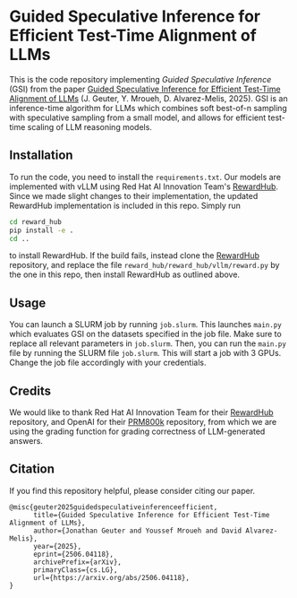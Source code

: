 # Guided Speculative Inference for Efficient Test-Time Alignment of LLMs

This is the code repository implementing _Guided Speculative Inference_ (GSI) from the paper
[Guided Speculative Inference for Efficient Test-Time Alignment of LLMs](https://arxiv.org/abs/2506.04118) (J. Geuter, Y. Mroueh, D. Alvarez-Melis, 2025).
GSI is an inference-time algorithm for LLMs which combines soft best-of-n sampling with speculative sampling from a small model,
and allows for efficient test-time scaling of LLM reasoning models.

## Installation
To run the code, you need to install the `requirements.txt`.
Our models are implemented with vLLM using Red Hat AI Innovation Team's [RewardHub](https://github.com/Red-Hat-AI-Innovation-Team/reward_hub).
Since we made slight changes to their implementation, the updated RewardHub implementation is included in this repo.
Simply run

```bash
cd reward_hub
pip install -e .
cd ..
```

to install RewardHub. If the build fails, instead clone the [RewardHub](https://github.com/Red-Hat-AI-Innovation-Team/reward_hub) repository,
and replace the file `reward_hub/reward_hub/vllm/reward.py` by the one in this repo, then install RewardHub as outlined above.

## Usage

You can launch a SLURM job by running `job.slurm`. This launches `main.py` which evaluates GSI on the datasets specified in the job file.
Make sure to replace all relevant parameters in `job.slurm`.
Then, you can run the `main.py` file
by running the SLURM file `job.slurm`. This will start a job with 3 GPUs. Change the job file accordingly with your credentials.

## Credits
We would like to thank Red Hat AI Innovation Team for their [RewardHub](https://github.com/Red-Hat-AI-Innovation-Team/reward_hub) repository, and
OpenAI for their [PRM800k](https://github.com/openai/prm800k) repository, from which we are using the grading function for grading
correctness of LLM-generated answers.

## Citation
If you find this repository helpful, please consider citing our paper.
```
@misc{geuter2025guidedspeculativeinferenceefficient,
      title={Guided Speculative Inference for Efficient Test-Time Alignment of LLMs}, 
      author={Jonathan Geuter and Youssef Mroueh and David Alvarez-Melis},
      year={2025},
      eprint={2506.04118},
      archivePrefix={arXiv},
      primaryClass={cs.LG},
      url={https://arxiv.org/abs/2506.04118}, 
}
```
